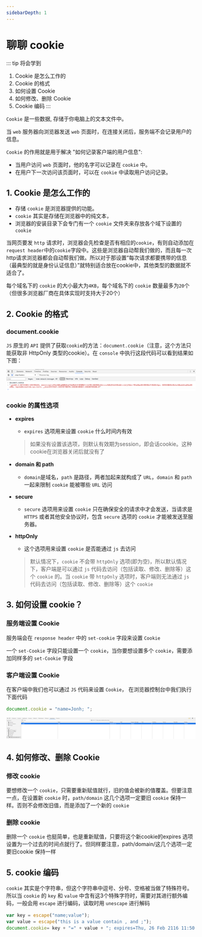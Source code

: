 ```yaml
---
sidebarDepth: 1
---
```


# 聊聊 cookie
::: tip 将会学到
1. Cookie 是怎么工作的
2. Cookie 的格式
3. 如何设置 Cookie
4. 如何修改、删除 Cookie
5. Cookie 编码
:::

`Cookie` 是一些数据, 存储于你电脑上的文本文件中。

当 `web` 服务器向浏览器发送 `web` 页面时，在连接关闭后，服务端不会记录用户的信息。

`Cookie` 的作用就是用于解决 "如何记录客户端的用户信息":
- 当用户访问 `web` 页面时，他的名字可以记录在 `cookie` 中。
- 在用户下一次访问该页面时，可以在 `cookie` 中读取用户访问记录。


## 1. Cookie 是怎么工作的
- 存储 `cookie` 是浏览器提供的功能。
- `cookie` 其实是存储在浏览器中的纯文本，
- 浏览器的安装目录下会专门有一个 `cookie` 文件夹来存放各个域下设置的 `cookie`

当网页要发 `http` 请求时，浏览器会先检查是否有相应的`cookie`，有则自动添加在`request header`中的`cookie`字段中。这些是浏览器自动帮我们做的，而且每一次http请求浏览器都会自动帮我们做。所以对于那设置“每次请求都要携带的信息（最典型的就是身份认证信息）”就特别适合放在cookie中，其他类型的数据就不适合了。

每个域名下的 `cookie` 的大小最大为`4KB`，每个域名下的 `cookie` 数量最多为`20`个（但很多浏览器厂商在具体实现时支持大于20个）

## 2. Cookie 的格式
### document.cookie
`JS` 原生的 `API` 提供了获取`cookie`的方法：`document.cookie`（注意，这个方法只能获取非 HttpOnly 类型的cookie）。在 `console` 中执行这段代码可以看到结果如下图：

![img](../image/cookie.png)

### cookie 的属性选项
- **expires**
    - `expires` 选项用来设置 `cookie` 什么时间内有效
    > 如果没有设置该选项，则默认有效期为session，即会话cookie。这种cookie在浏览器关闭后就没有了

- **domain 和 path**
    - `domain`是域名，`path` 是路径，两者加起来就构成了 `URL`，`domain` 和 `path` 一起来限制 `cookie` 能被哪些 `URL` 访问

- **secure**
    - `secure` 选项用来设置 `cookie` 只在确保安全的请求中才会发送，当请求是 `HTTPS` 或者其他安全协议时，包含 `secure` 选项的 `cookie` 才能被发送至服务器。

- **httpOnly**
    - 这个选项用来设置 `cookie` 是否能通过 `js` 去访问
    > 默认情况下，`cookie` 不会带 `httpOnly` 选项(即为空)，所以默认情况下，客户端是可以通过 `js` 代码去访问（包括读取、修改、删除等）这个 `cookie` 的。当 `cookie` 带 `httpOnly` 选项时，客户端则无法通过 `js` 代码去访问（包括读取、修改、删除等）这个 `cookie`


## 3. 如何设置 cookie？

### 服务端设置 Cookie
服务端会在 `response header` 中的 `set-cookie` 字段来设置 `Cookie` 

一个 `set-Cookie` 字段只能设置一个 `cookie`，当你要想设置多个 `cookie`，需要添加同样多的 `set-Cookie` 字段

### 客户端设置 Cookie
在客户端中我们也可以通过 `JS` 代码来设置 `Cookie`， 在浏览器控制台中我们执行下面代码
```js
document.cookie = "name=Jonh; ";
```
![img](../image/cookie1.png)

## 4. 如何修改、删除 Cookie

### 修改 cookie
要想修改一个 `cookie`，只需要重新赋值就行，旧的值会被新的值覆盖。但要注意一点，在设置新 `cookie` 时，`path/domain` 这几个选项一定要旧 `cookie` 保持一样。否则不会修改旧值，而是添加了一个新的 `cookie`

### 删除 cookie
删除一个 `cookie` 也挺简单，也是重新赋值，只要将这个新cookie的expires 选项设置为一个过去的时间点就行了。但同样要注意，path/domain/这几个选项一定要旧cookie 保持一样

## 5. cookie 编码
`cookie` 其实是个字符串，但这个字符串中逗号、分号、空格被当做了特殊符号。所以当 `cookie` 的 `key` 和 `value` 中含有这3个特殊字符时，需要对其进行额外编码，一般会用 `escape` 进行编码，读取时用 `unescape` 进行解码

```js
var key = escape("name;value");
var value = escape("this is a value contain , and ;");
document.cookie= key + "=" + value + "; expires=Thu, 26 Feb 2116 11:50:25 GMT; domain=sankuai.com; path=/";
```


